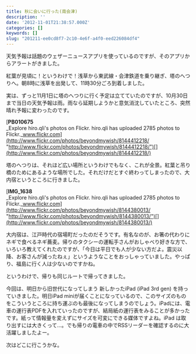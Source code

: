 ```yaml
---
title: 秋に会いに行った(南会津)
description: ''
date: '2012-11-01T21:38:57.000Z'
categories: []
keywords: []
slug: "201211-ee0cd8f7-2c10-4e6f-a4f0-eed226084df4"
---
```

天気予報は話題のウェザーニュースアプリを使っているのですが、そのアプリからアラートがきました。

紅葉が見頃に！というわけで！浅草から東武線・会津鉄道を乗り継ぎ、塔のへつりへ。朝8時に浅草を出発して、11時30分ごろ到着しました。

実は、ずっと11月1日に塔のへつりに行く予定は立てていたのですが、10月30日まで当日の天気予報は雨。雨なら延期しようかと意気消沈していたところ、突然晴れ予報に変わったのです。

[**PB010675**  
_Explore hiro.qli's photos on Flickr. hiro.qli has uploaded 2785 photos to Flickr._www.flickr.com](http://www.flickr.com/photos/beyondmywish/8144412218/ "http://www.flickr.com/photos/beyondmywish/8144412218/")[](http://www.flickr.com/photos/beyondmywish/8144412218/)

塔のへつりは、それほど広い場所というわけでもなく、これが全景。紅葉と吊り橋のためにあるような場所でした。それだけだとすぐ終わってしまったので、大内宿というところに行きました。

[**IMG\_1638**  
_Explore hiro.qli's photos on Flickr. hiro.qli has uploaded 2785 photos to Flickr._www.flickr.com](http://www.flickr.com/photos/beyondmywish/8144380013/ "http://www.flickr.com/photos/beyondmywish/8144380013/")[](http://www.flickr.com/photos/beyondmywish/8144380013/)

大内宿は、江戸時代の宿場町だったのだそうです。有名なのが、お箸の代わりにネギで食べるネギ蕎麦。帰りのタクシーの運転手さんがおしゃべり好きな方で、いろいろ教えてくれたのですが、「今日は平日でも人が少ない方だよ。震災以降、お客さんが減ったねぇ」というようなことをおっしゃっていました。やっぱり、福島に行く人は少ないのですかね。

というわけで、帰りも同じルートで帰ってきました。

今回は、明日から旧世代になってしまう 新しかったiPad (iPad 3rd gen) を持っていきました。明日iPad miniが届くことになっているので、このサイズのものをこういうところに持ち運ぶのも最後になってしまうのでしょう。iPadには、電車の運行表PDFを入れていったのですが、結局紙の運行表をみることが多かったです。紙って情報量を変えずにサイズを可変にできる媒体ですよね。iPad は取り出すには大きくって…。でも帰りの電車の中でRSSリーダーを確認するのに大活躍しましたよー。

次はどこに行こうかな。